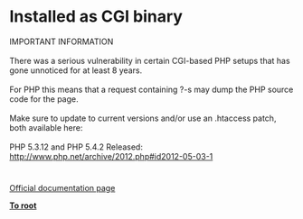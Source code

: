 # Installed as CGI binary




<div class="phpcode"><span class="html">
IMPORTANT INFORMATION<br><br>There was a serious vulnerability in certain CGI-based PHP setups that has gone unnoticed for at least 8 years.<br><br>For PHP this means that a request containing ?-s may dump the PHP source code for the page.<br><br>Make sure to update to current versions and/or use an .htaccess patch, both available here:<br><br>PHP 5.3.12 and PHP 5.4.2 Released:<br><a href="http://www.php.net/archive/2012.php#id2012-05-03-1" rel="nofollow" target="_blank">http://www.php.net/archive/2012.php#id2012-05-03-1</a></span>
</div>
  

#

[Official documentation page](https://www.php.net/manual/en/security.cgi-bin.php)

**[To root](/README.md)**